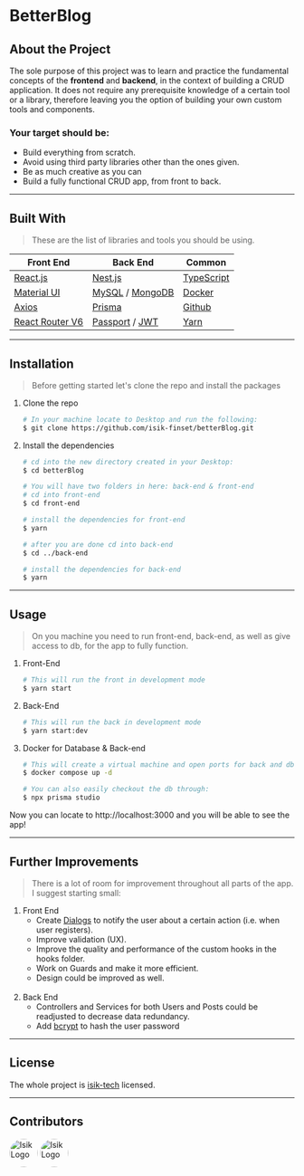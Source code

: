 # BetterBlog

## About the Project

The sole purpose of this project was to learn and practice the fundamental concepts of the **frontend** and **backend**, in the context of building a CRUD application. It does not require any prerequisite knowledge of a certain tool or a library, therefore leaving you the option of building your own custom tools and components. 

### Your target should be:

* Build everything from scratch.
* Avoid using third party libraries other than the ones given.
* Be as much creative as you can
* Build a fully functional CRUD app, from front to back.

***

## Built With
> These are the list of libraries and tools you should be using.

|Front End|Back End|Common|
|---------|---------|-----|
|[React.js]() |[Nest.js]()|[TypeScript]()|
|[Material UI]()|[MySQL]() / [MongoDB]()|[Docker]()|
|[Axios]()|[Prisma]()|[Github]()|
|[React Router V6]()|[Passport]() / [JWT]()|[Yarn]()|
***

## Installation
> Before getting started let's clone the repo and install the packages

1. Clone the repo
   ```bash
   # In your machine locate to Desktop and run the following:
   $ git clone https://github.com/isik-finset/betterBlog.git
   ```
2. Install the dependencies
   ```bash
   # cd into the new directory created in your Desktop:
   $ cd betterBlog

   # You will have two folders in here: back-end & front-end
   # cd into front-end
   $ cd front-end

   # install the dependencies for front-end
   $ yarn

   # after you are done cd into back-end
   $ cd ../back-end

   # install the dependencies for back-end
   $ yarn
   ```
***

## Usage
> On you machine you need to run front-end, back-end, as well as give access to db, for the app to fully function.
1. Front-End
   ```bash
   # This will run the front in development mode
   $ yarn start
   ```
2. Back-End
   ```bash
   # This will run the back in development mode
   $ yarn start:dev
   ``` 
3. Docker for Database & Back-end
   ```bash
   # This will create a virtual machine and open ports for back and db
   $ docker compose up -d

   # You can also easily checkout the db through:
   $ npx prisma studio
   ```
Now you can locate to http://localhost:3000 and you will be able to see the app! 
***

## Further Improvements
> There is a lot of room for improvement throughout all parts of the app. I suggest starting small: 

1. Front End
   * Create [Dialogs](https://mui.com/components/dialogs/) to notify the user about a certain action (i.e. when user registers).
   * Improve validation (UX).
   * Improve the quality and performance of the custom hooks in the hooks folder.
   * Work on Guards and make it more efficient.
   * Design could be improved as well.
<br></br>
2. Back End
   * Controllers and Services for both Users and Posts could be readjusted to decrease data redundancy.
   * Add [bcrypt](https://www.npmjs.com/package/bcrypt) to hash the user password

***
## License 
The whole project is [isik-tech](https://isik-tech.com) licensed.

*** 
## Contributors
<a href="https://github.com/islomnumanov/" target="blank"><img src="https://avatars.githubusercontent.com/u/83022212?v=4" width="50" alt="Isik Logo" style="border-radius:50%" /></a>
<a href="https://github.com/isik-finset" target="blank"><img src="https://avatars.githubusercontent.com/u/97070258?v=4" width="50" alt="Isik Logo" style="border-radius:50%" /></a>